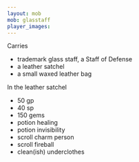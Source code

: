 ```yaml
---
layout: mob
mob: glasstaff
player_images:
---
```

Carries 
* trademark glass staff, a Staff of Defense
* a leather satchel
* a small waxed leather bag

In the leather satchel
* 50 gp
* 40 sp
* 150 gems
* potion healing
* potion invisibility
* scroll charm person
* scroll fireball
* clean(ish) underclothes




